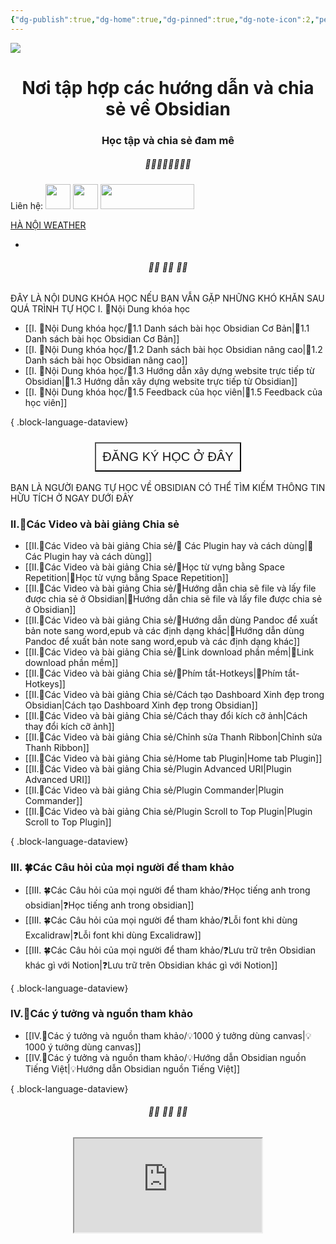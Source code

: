 ```yaml
---
{"dg-publish":true,"dg-home":true,"dg-pinned":true,"dg-note-icon":2,"permalink":"/home-page/","pinned":true,"tags":["gardenEntry"],"dgPassFrontmatter":true,"noteIcon":2,"created":"","updated":""}
---
```


![](https://i.imgur.com/xp0ymCk.png)

# <center>  **Nơi tập hợp các hướng dẫn và chia sẻ về Obsidian**   </center>
### <center>Học tập và chia sẻ đam mê</center>

##### <center> 🌱🌱🌱🌱🌱🌱🌱🌱</center>

Liên hệ: 
[<img src="https://i.imgur.com/oMz9dgC.png" width="40" height="40">](https://www.facebook.com/hahtd3) [<img  src="https://i.imgur.com/f1EQ36e.png" width="40" height="40">](https://zalo.me/979988473) [<img src="https://i.imgur.com/fHAwMOe.png" width="150" height="40">](https://i.imgur.com/ilHdIvR.png)

<a class="weatherwidget-io" href="https://forecast7.com/en/21d03105d83/hanoi/" data-label_1="HÀ NỘI" data-label_2="WEATHER" data-theme="original" >HÀ NỘI WEATHER</a>
<script>
!function(d,s,id){var js,fjs=d.getElementsByTagName(s)[0];if(!d.getElementById(id)){js=d.createElement(s);js.id=id;js.src='https://weatherwidget.io/js/widget.min.js';fjs.parentNode.insertBefore(js,fjs);}}(document,'script','weatherwidget-io-js');
</script>


*

######  <center> 🌱🌱 🌱🌱 🌱🌱</center>

 ĐÂY LÀ NỘI DUNG KHÓA HỌC NẾU BẠN VẪN GẶP NHỮNG KHÓ KHĂN SAU QUÁ TRÌNH TỰ HỌC
I. 🍁Nội Dung khóa học
- [[I. 🍁Nội Dung khóa học/🌟1.1 Danh sách bài học  Obsidian Cơ Bản\|🌟1.1 Danh sách bài học  Obsidian Cơ Bản]]
- [[I. 🍁Nội Dung khóa học/🌟1.2 Danh sách bài học Obsidian nâng cao\|🌟1.2 Danh sách bài học Obsidian nâng cao]]
- [[I. 🍁Nội Dung khóa học/🌟1.3 Hướng dẫn xây dựng website trực tiếp từ Obsidian\|🌟1.3 Hướng dẫn xây dựng website trực tiếp từ Obsidian]]
- [[I. 🍁Nội Dung khóa học/🌟1.5 Feedback của học viên\|🌟1.5 Feedback của học viên]]

{ .block-language-dataview}
<center><div style="display: flex; justify-content: center; cursor: pointer;"> <a href="https://forms.gle/vacXuNZZWXerFy6Q8" target="_blank"> <button style=" font-size: 20px; padding: 10px; height: fit-content; margin-top: 10px; background: var(--text-accent); font-weight: 200; color: var(--text-on-accent); "> ĐĂNG KÝ HỌC Ở ĐÂY</button> </a> </div></center>
<br>
 BẠN LÀ NGƯỜI ĐANG TỰ HỌC VỀ OBSIDIAN CÓ THỂ TÌM KIẾM THÔNG TIN HỮU TÍCH Ở NGAY DƯỚI ĐÂY

### II.🌱Các Video và bài giảng Chia sẻ
- [[II.🌱Các Video và bài giảng Chia sẻ/🌟 Các Plugin hay và cách dùng\|🌟 Các Plugin hay và cách dùng]]
- [[II.🌱Các Video và bài giảng Chia sẻ/🌟Học từ vựng bằng Space Repetition\|🌟Học từ vựng bằng Space Repetition]]
- [[II.🌱Các Video và bài giảng Chia sẻ/🌟Hướng dẫn chia sẽ file và lấy file được chia sẻ ở Obsidian\|🌟Hướng dẫn chia sẽ file và lấy file được chia sẻ ở Obsidian]]
- [[II.🌱Các Video và bài giảng Chia sẻ/🌟Hướng dẫn dùng Pandoc để xuất bản note sang word,epub và các định dạng khác\|🌟Hướng dẫn dùng Pandoc để xuất bản note sang word,epub và các định dạng khác]]
- [[II.🌱Các Video và bài giảng Chia sẻ/🌟Link download phần mềm\|🌟Link download phần mềm]]
- [[II.🌱Các Video và bài giảng Chia sẻ/🌟Phím tắt-Hotkeys\|🌟Phím tắt-Hotkeys]]
- [[II.🌱Các Video và bài giảng Chia sẻ/Cách tạo Dashboard Xinh đẹp trong Obsidian\|Cách tạo Dashboard Xinh đẹp trong Obsidian]]
- [[II.🌱Các Video và bài giảng Chia sẻ/Cách thay đổi kích cỡ ảnh\|Cách thay đổi kích cỡ ảnh]]
- [[II.🌱Các Video và bài giảng Chia sẻ/Chỉnh sửa Thanh Ribbon\|Chỉnh sửa Thanh Ribbon]]
- [[II.🌱Các Video và bài giảng Chia sẻ/Home tab Plugin\|Home tab Plugin]]
- [[II.🌱Các Video và bài giảng Chia sẻ/Plugin Advanced URI\|Plugin Advanced URI]]
- [[II.🌱Các Video và bài giảng Chia sẻ/Plugin Commander\|Plugin Commander]]
- [[II.🌱Các Video và bài giảng Chia sẻ/Plugin Scroll to Top Plugin\|Plugin Scroll to Top Plugin]]

{ .block-language-dataview}

### III. 🍀Các Câu hỏi của mọi người để tham khảo

- [[III. 🍀Các Câu hỏi của mọi người để tham khảo/❓Học tiếng anh trong obsidian\|❓Học tiếng anh trong obsidian]]
- [[III. 🍀Các Câu hỏi của mọi người để tham khảo/❓Lỗi font khi dùng Excalidraw\|❓Lỗi font khi dùng Excalidraw]]
- [[III. 🍀Các Câu hỏi của mọi người để tham khảo/❓Lưu trữ trên Obsidian khác gì với Notion\|❓Lưu trữ trên Obsidian khác gì với Notion]]

{ .block-language-dataview}


### IV.🥬Các ý tưởng và nguồn tham khảo
- [[IV.🥬Các ý tưởng và nguồn tham khảo/💡1000 ý tưởng dùng canvas\|💡1000 ý tưởng dùng canvas]]
- [[IV.🥬Các ý tưởng và nguồn tham khảo/💡Hướng dẫn Obsidian nguồn Tiếng Việt\|💡Hướng dẫn Obsidian nguồn Tiếng Việt]]

{ .block-language-dataview}


 ######  <center> 🌱🌱 🌱🌱 🌱🌱</center>


<center> <iframe src="https://widgetbox.app/embed/calendar/simple/AtcwrQqFT6sz7AKu8EqvHX?flag=true" "heigh=500" "width=500" ></iframe> </center> 




